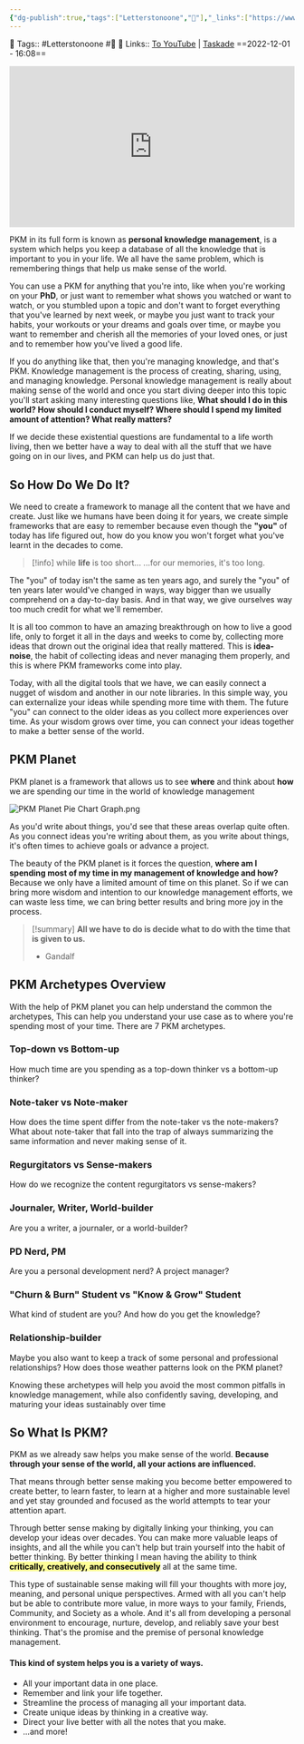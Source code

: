 ```yaml
---
{"dg-publish":true,"tags":["Letterstonoone","🌱"],"_links":["https://www.youtube.com/embed/Q2WBHyqRsxA"],"permalink":"/areas/personal-notes/what-is-a-pkm-and-why-should-you-care/","dgPassFrontmatter":true,"noteIcon":"3","created":"2023-11-14T21:08:40.165+05:30","updated":"2023-12-26T22:05:06.022+05:30"}
---
```


🧶 Tags:: #Letterstonoone #🌱 
🔗 Links:: [To YouTube](https://www.youtube.com/embed/Q2WBHyqRsxA) | [Taskade](https://www.taskade.com/blog/personal-knowledge-management-pkm-guide/)
==2022-12-01 - 16:08==
<div style="position: relative; padding-bottom: 56.25%; /* 16:9 aspect ratio */">
  <iframe
    src="https://www.youtube.com/embed/Q2WBHyqRsxA"
    style="position: absolute; top: 0; left: 0; width: 100%; height: 100%;"
    allow="autoplay; fullscreen"
    frameborder="0"
    scrolling="no"
  ></iframe>
</div>

PKM in its full form is known as **personal knowledge management**, is a system which helps you keep a database of all the knowledge that is important to you in your life. We all have the same problem, which is remembering things that help us make sense of the world.

You can use a PKM for anything that you're into, like when you're working on your **PhD**, or just want to remember what shows you watched or want to watch, or you stumbled upon a topic and don't want to forget everything that you've learned by next week, or maybe you just want to track your habits, your workouts or your dreams and goals over time, or maybe you want to remember and cherish all the memories of your loved ones, or just and to remember how you've lived a good life.

If you do anything like that, then you're managing knowledge, and that's PKM. Knowledge management is the process of creating, sharing, using, and managing knowledge. Personal knowledge management is really about making sense of the world and once you start diving deeper into this topic you'll start asking many interesting questions like, **What should I do in this world? How should I conduct myself? Where should I spend my limited amount of attention? What really matters?**

If we decide these existential questions are fundamental to a life worth living, then we better have a way to deal with all the stuff that we have going on in our lives, and PKM can help us do just that.
## So How Do We Do It?
We need to create a framework to manage all the content that we have and create. Just like we humans have been doing it for years, we create simple frameworks that are easy to remember because even though the **"you"** of today has life figured out, how do you know you won't forget what you've learnt in the decades to come.

>[!info] while **life** is too short...
>...for our memories, it's too long.

The "you" of today isn't the same as ten years ago, and surely the "you" of ten years later would've changed in ways, way bigger than we usually comprehend on a day-to-day basis. And in that way, we give ourselves way too much credit for what we'll remember.

It is all too common to have an amazing breakthrough on how to live a good life, only to forget it all in the days and weeks to come by, collecting more ideas that drown out the original idea that really mattered. This is **idea-noise**, the habit of collecting ideas and never managing them properly, and this is where PKM frameworks come into play.

Today, with all the digital tools that we have, we can easily connect a nugget of wisdom and another in our note libraries. In this simple way, you can externalize your ideas while spending more time with them. The future "you" can connect to the older ideas as you collect more experiences over time. As your wisdom grows over time, you can connect your ideas together to make a better sense of the world.

## PKM Planet
PKM planet is a framework that allows us to see **where** and think about **how** we are spending our time in the world of knowledge management

![PKM Planet Pie Chart Graph.png](/img/user/Resources/%F0%9F%93%81%20Files/%F0%9F%93%B8Images/PKM%20Planet%20Pie%20Chart%20Graph.png)

As you'd write about things, you'd see that these areas overlap quite often. As you connect ideas you're writing about them, as you write about things, it's often times to achieve goals or advance a project.

The beauty of the PKM planet is it forces the question, **where am I spending most of my time in my management of knowledge and how?** Because we only have a limited amount of time on this planet. So if we can bring more wisdom and intention to our knowledge management efforts, we can waste less time, we can bring better results and bring more joy in the process.

> [!summary] **All we have to do is decide what to do with the time that is given to us.**
>  - Gandalf

## PKM Archetypes Overview
With the help of PKM planet you can help understand the common the archetypes, This can help you understand your use case as to where you're spending most of your time. There are 7 PKM archetypes.
### Top-down vs Bottom-up
How much time are you spending as a top-down thinker vs a bottom-up thinker?
### Note-taker vs Note-maker
How does the time spent differ from the note-taker vs the note-makers?
What about note-taker that fall into the trap of always summarizing the same information and never making sense of it.
### Regurgitators vs Sense-makers
How do we recognize the content regurgitators vs sense-makers?
### Journaler, Writer, World-builder
Are you a writer, a journaler, or a world-builder?
### PD Nerd, PM
Are you a personal development nerd? A project manager?
### "Churn & Burn" Student vs "Know & Grow" Student
What kind of student are you? And how do you get the knowledge?
### Relationship-builder
Maybe you also want to keep a track of some personal and professional relationships? How does those weather patterns look on the PKM planet?

Knowing these archetypes will help you avoid the most common pitfalls in knowledge management, while also confidently saving, developing, and maturing your ideas sustainably over time
## So What Is PKM?
PKM as we already saw helps you make sense of the world. **Because through your sense of the world, all your actions are influenced.**

That means through better sense making you become better empowered to create better, to learn faster, to learn at a higher and more sustainable level and yet stay grounded and focused as the world attempts to tear your attention apart.

Through better sense making by digitally linking your thinking, you can develop your ideas over decades. You can make more valuable leaps of insights, and all the while you can't help but train yourself into the habit of better thinking. By better thinking I mean having the ability to think **<mark style="background: #FDFD96;">critically, creatively, and consecutively</mark>** all at the same time.

This type of sustainable sense making will fill your thoughts with more joy, meaning, and personal
unique perspectives. Armed with all you can't help but be able to contribute more value, in more ways to your family, Friends, Community, and Society as a whole. And it's all from developing a personal environment to encourage, nurture, develop, and reliably save your best thinking. That's the promise and the premise of personal knowledge management.
#### This kind of system helps you is a variety of ways.
* All your important data in one place.
* Remember and link your life together.
* Streamline the process of managing all your important data.
* Create unique ideas by thinking in a creative way.
* Direct your live better with all the notes that you make.
* ...and more!